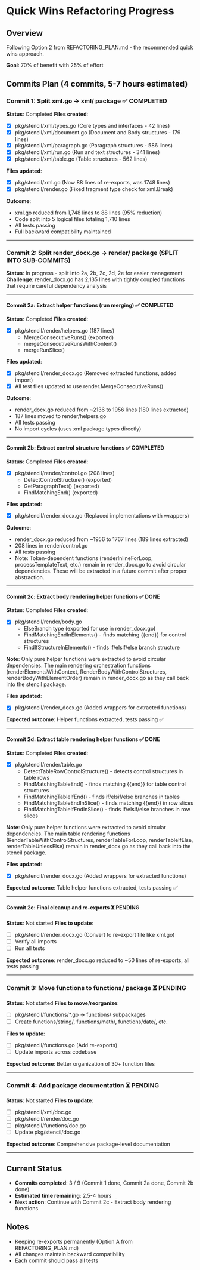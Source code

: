 # Quick Wins Refactoring Progress

## Overview
Following Option 2 from REFACTORING_PLAN.md - the recommended quick wins approach.

**Goal**: 70% of benefit with 25% of effort

## Commits Plan (4 commits, 5-7 hours estimated)

### Commit 1: Split xml.go → xml/ package ✅ COMPLETED
**Status**: Completed
**Files created**:
- [x] pkg/stencil/xml/types.go (Core types and interfaces - 42 lines)
- [x] pkg/stencil/xml/document.go (Document and Body structures - 179 lines)
- [x] pkg/stencil/xml/paragraph.go (Paragraph structures - 586 lines)
- [x] pkg/stencil/xml/run.go (Run and text structures - 341 lines)
- [x] pkg/stencil/xml/table.go (Table structures - 562 lines)

**Files updated**:
- [x] pkg/stencil/xml.go (Now 88 lines of re-exports, was 1748 lines)
- [x] pkg/stencil/render.go (Fixed fragment type check for xml.Break)

**Outcome**:
- xml.go reduced from 1,748 lines to 88 lines (95% reduction)
- Code split into 5 logical files totaling 1,710 lines
- All tests passing
- Full backward compatibility maintained

---

### Commit 2: Split render_docx.go → render/ package (SPLIT INTO SUB-COMMITS)
**Status**: In progress - split into 2a, 2b, 2c, 2d, 2e for easier management
**Challenge**: render_docx.go has 2,135 lines with tightly coupled functions that require careful dependency analysis

---

#### Commit 2a: Extract helper functions (run merging) ✅ COMPLETED
**Status**: Completed
**Files created**:
- [x] pkg/stencil/render/helpers.go (187 lines)
  - MergeConsecutiveRuns() (exported)
  - mergeConsecutiveRunsWithContent()
  - mergeRunSlice()

**Files updated**:
- [x] pkg/stencil/render_docx.go (Removed extracted functions, added import)
- [x] All test files updated to use render.MergeConsecutiveRuns()

**Outcome**:
- render_docx.go reduced from ~2136 to 1956 lines (180 lines extracted)
- 187 lines moved to render/helpers.go
- All tests passing
- No import cycles (uses xml package types directly)

---

#### Commit 2b: Extract control structure functions ✅ COMPLETED
**Status**: Completed
**Files created**:
- [x] pkg/stencil/render/control.go (208 lines)
  - DetectControlStructure() (exported)
  - GetParagraphText() (exported)
  - FindMatchingEnd() (exported)

**Files updated**:
- [x] pkg/stencil/render_docx.go (Replaced implementations with wrappers)

**Outcome**:
- render_docx.go reduced from ~1956 to 1767 lines (189 lines extracted)
- 208 lines in render/control.go
- All tests passing
- Note: Token-dependent functions (renderInlineForLoop, processTemplateText, etc.) remain in render_docx.go to avoid circular dependencies. These will be extracted in a future commit after proper abstraction.

---

#### Commit 2c: Extract body rendering helper functions ✅ DONE
**Status**: Completed
**Files created**:
- [x] pkg/stencil/render/body.go
  - ElseBranch type (exported for use in render_docx.go)
  - FindMatchingEndInElements() - finds matching {{end}} for control structures
  - FindIfStructureInElements() - finds if/elsif/else branch structure

**Note**: Only pure helper functions were extracted to avoid circular dependencies.
The main rendering orchestration functions (renderElementsWithContext, RenderBodyWithControlStructures,
renderBodyWithElementOrder) remain in render_docx.go as they call back into the stencil package.

**Files updated**:
- [x] pkg/stencil/render_docx.go (Added wrappers for extracted functions)

**Expected outcome**: Helper functions extracted, tests passing ✅

---

#### Commit 2d: Extract table rendering helper functions ✅ DONE
**Status**: Completed
**Files created**:
- [x] pkg/stencil/render/table.go
  - DetectTableRowControlStructure() - detects control structures in table rows
  - FindMatchingTableEnd() - finds matching {{end}} for table control structures
  - FindMatchingTableIfEnd() - finds if/elsif/else branches in tables
  - FindMatchingTableEndInSlice() - finds matching {{end}} in row slices
  - FindMatchingTableIfEndInSlice() - finds if/elsif/else branches in row slices

**Note**: Only pure helper functions were extracted to avoid circular dependencies.
The main table rendering functions (RenderTableWithControlStructures, renderTableForLoop,
renderTableIfElse, renderTableUnlessElse) remain in render_docx.go as they call back
into the stencil package.

**Files updated**:
- [x] pkg/stencil/render_docx.go (Added wrappers for extracted functions)

**Expected outcome**: Table helper functions extracted, tests passing ✅

---

#### Commit 2e: Final cleanup and re-exports ⏳ PENDING
**Status**: Not started
**Files to update**:
- [ ] pkg/stencil/render_docx.go (Convert to re-export file like xml.go)
- [ ] Verify all imports
- [ ] Run all tests

**Expected outcome**: render_docx.go reduced to ~50 lines of re-exports, all tests passing

---

### Commit 3: Move functions to functions/ package ⏳ PENDING
**Status**: Not started
**Files to move/reorganize**:
- [ ] pkg/stencil/functions/*.go → functions/ subpackages
- [ ] Create functions/string/, functions/math/, functions/date/, etc.

**Files to update**:
- [ ] pkg/stencil/functions.go (Add re-exports)
- [ ] Update imports across codebase

**Expected outcome**: Better organization of 30+ function files

---

### Commit 4: Add package documentation ⏳ PENDING
**Status**: Not started
**Files to update**:
- [ ] pkg/stencil/xml/doc.go
- [ ] pkg/stencil/render/doc.go
- [ ] pkg/stencil/functions/doc.go
- [ ] Update pkg/stencil/doc.go

**Expected outcome**: Comprehensive package-level documentation

---

## Current Status
- **Commits completed**: 3 / 9 (Commit 1 done, Commit 2a done, Commit 2b done)
- **Estimated time remaining**: 2.5-4 hours
- **Next action**: Continue with Commit 2c - Extract body rendering functions

## Notes
- Keeping re-exports permanently (Option A from REFACTORING_PLAN.md)
- All changes maintain backward compatibility
- Each commit should pass all tests
